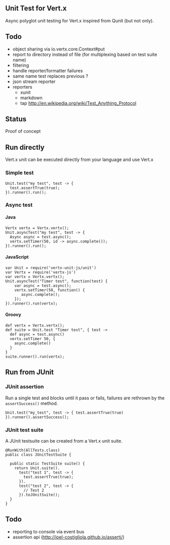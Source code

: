 ## Unit Test for Vert.x

Async polyglot unit testing for Vert.x inspired from Qunit (but not only).

## Todo

- object sharing via io.vertx.core.Context#put
- report to directory instead of file (for multiplexing based on test suite name)
- filtering
- handle reporter/formatter failures
- same name test replaces previous ?
- json stream reporter
- reporters
    - xunit
    - markdown
    - tap http://en.wikipedia.org/wiki/Test_Anything_Protocol

## Status

Proof of concept

## Run directly

Vert.x unit can be executed directly from your language and use Vert.x

### Simple test

~~~
Unit.test("my test", test -> {
  test.assertTrue(true);
}).runner().run();
~~~

### Async test

#### Java

~~~
Vertx vertx = Vertx.vertx();
Unit.asyncTest("my test", test -> {
  Async async = test.async();
  vertx.setTimer(50, id -> async.complete());
}).runner().run();
~~~

#### JavaScript

~~~
var Unit = require('vertx-unit-js/unit')
var Vertx = require('vertx-js')
var vertx = Vertx.vertx();
Unit.asyncTest("Timer test", function(test) {
    var async = test.async();
    vertx.setTimer(50, function() {
       async.complete();
    });
}).runner().run(vertx);
~~~

#### Groovy

~~~
def vertx = Vertx.vertx();
def suite = Unit.test "Timer test", { test ->
  def async = test.async()
  vertx.setTimer 50, {
    async.complete()
  }
}
suite.runner().run(vertx);
~~~

## Run from JUnit

### JUnit assertion

Run a single test and blocks until it pass or fails, failures are rethrown by the `assertSuccess()` method.

~~~
Unit.test("my_test", test -> { test.assertTrue(true) }).runner().assertSuccess();
~~~


### JUnit test suite

A JUnit testsuite can be created from a Vert.x unit suite.

~~~
@RunWith(AllTests.class)
public class JUnitTestSuite {

  public static TestSuite suite() {
    return Unit.suite().
      test("test 1", test -> {
        test.assertTrue(true);
      }).
      test("test 2", test -> {
        // Test 2
      }).toJUnitSuite();
  }
}
~~~

## Todo

- reporting to console via event bus
- assertion api (http://joel-costigliola.github.io/assertj/)
